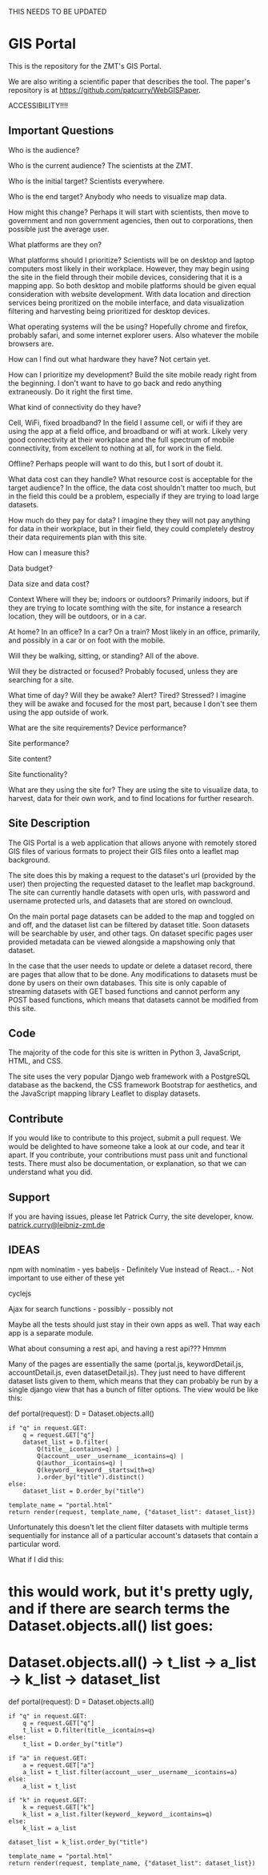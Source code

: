 THIS NEEDS TO BE UPDATED

GIS Portal
========

This is the repository for the ZMT's GIS Portal.

We are also writing a scientific paper that describes the tool. The paper's repository
is at https://github.com/patcurry/WebGISPaper.


ACCESSIBILITY!!!!


Important Questions
-------------------

Who is the audience?

  Who is the current audience?
    The scientists at the ZMT.

  Who is the initial target?
    Scientists everywhere.

  Who is the end target?
    Anybody who needs to visualize map data.

  How might this change?
    Perhaps it will start with scientists, then move to government
    and non government agencies, then out to corporations, then possible just the
    average user.

What platforms are they on?

  What platforms should I prioritize?
    Scientists will be on desktop and laptop computers most likely in their workplace.
    However, they may begin using the site in the field through their
    mobile devices, considering that it is a mapping app. So both desktop and mobile
    platforms should be given equal consideration with website development. With 
    data location and direction services being proritized on the mobile interface, and
    data visualization filtering and harvesting being prioritized for desktop devices.

  What operating systems will the be using?
    Hopefully chrome and firefox, probably safari, and some internet explorer users.
    Also whatever the mobile browsers are.

  How can I find out what hardware they have?
    Not certain yet.

  How can I prioritize my development?
    Build the site mobile ready right from the beginning. I don't want to have to
    go back and redo anything extraneously. Do it right the first time.

What kind of connectivity do they have?

  Cell, WiFi, fixed broadband?
    In the field I assume cell, or wifi if they are using the app at a field office,
    and broadband or wifi at work. Likely very good connectivity at their workplace
    and the full spectrum of mobile connectivity, from excellent to nothing at all, for
    work in the field.

  Offline?
    Perhaps people will want to do this, but I sort of doubt it.

What data cost can they handle?
  What resource cost is acceptable for the target audience?
    In the office, the data cost shouldn't matter too much, but in the field this 
    could be a problem, especially if they are trying to load large datasets.

  How much do they pay for data?
    I imagine they they will not pay anything for data in their workplace, but
    in their field, they could completely destroy their data requirements plan
    with this site.

  How can I measure this?

  Data budget?

  Data size and data cost?

Context
  Where will they be; indoors or outdoors?
    Primarily indoors, but if they are trying to locate somthing with the site,
    for instance a research location, they will be outdoors, or in a car.

  At home? In an office? In a car? On a train?
    Most likely in an office, primarily, and possibly in a car or on foot with
    the mobile.

  Will they be walking, sitting, or standing?
    All of the above.

  Will they be distracted or focused?
    Probably focused, unless they are searching for a site.

  What time of day? Will they be awake? Alert? Tired? Stressed?
    I imagine they will be awake and focused for the most part, because I don't
    see them using the app outside of work. 

What are the site requirements?
  Device performance?

  Site performance?

  Site content?

  Site functionality?

What are they using the site for?
  They are using the site to visualize data, to harvest, data
  for their own work, and to find locations for further research.


Site Description
----------------

The GIS Portal is a web application that allows anyone with remotely stored 
GIS files of various formats to project their GIS files onto a leaflet map background.

The site does this by making a request to the dataset's url (provided by the user)
then projecting the requested dataset to the leaflet map background. The site can currently handle
datasets with open urls, with password and username protected urls, and datasets that are stored
on owncloud.

On the main portal page datasets can be added to the map and toggled on and off, and the dataset list can be
filtered by dataset title. Soon datasets will be searchable by user, and other tags. On dataset specific pages
user provided metadata can be viewed alongside a mapshowing only that dataset. 

In the case that the user needs to update or delete a dataset record, there are pages that allow that to be
done. Any modifications to datasets must be done by users on their own databases. This site is only capable of
streaming datasets with GET based functions and cannot perform any POST based functions, which means that datasets
cannot be modified from this site.

Code
----

The majority of the code for this site is written in Python 3, JavaScript, HTML, and CSS.

The site uses the very popular Django web framework with a PostgreSQL database as the backend, the CSS framework
Bootstrap for aesthetics, and the JavaScript mapping library Leaflet to display datasets.

Contribute
----------

If you would like to contribute to this project, submit a pull request. We would be delighted to have someone take a look at our code, and tear it apart.
If you contribute, your contributions must pass unit and functional tests. There must also be documentation, or explanation, so that we can understand what you did.

Support
-------

If you are having issues, please let Patrick Curry, the site developer, know.
patrick.curry@leibniz-zmt.de


IDEAS
-----

npm with nominatim - yes
babeljs - Definitely
Vue instead of React... - Not important to use either of these yet

cyclejs

Ajax for search functions - possibly - possibly not

Maybe all the tests should just stay in their own apps as well. That way each app is a separate module.

What about consuming a rest api, and having a rest api??? Hmmm


Many of the pages are essentially the same (portal.js, keywordDetail.js, accountDetail.js, even datasetDetail.js).
They just need to have different dataset lists given to them, which means that they can probably be run by a single django view
that has a bunch of filter options. The view would be like this:

def portal(request):
    D = Dataset.objects.all()

    if "q" in request.GET:
        q = request.GET["q"]
        dataset_list = D.filter(
            Q(title__icontains=q) |
            Q(account__user__username__icontains=q) |
            Q(author__icontains=q) |
            Q(keyword__keyword__startswith=q)
            ).order_by("title").distinct()
    else:
        dataset_list = D.order_by("title")

    template_name = "portal.html"
    return render(request, template_name, {"dataset_list": dataset_list})

Unfortunately this doesn't let the client filter datasets with multiple terms sequentially for instance all of a particular account's datasets that contain a particular word.

What if I did this:

# this would work, but it's pretty ugly, and if there are search terms the Dataset.objects.all() list goes:
# Dataset.objects.all() -> t_list -> a_list -> k_list -> dataset_list
def portal(request):
    D = Dataset.objects.all()

    if "q" in request.GET:
        q = request.GET["q"]
        t_list = D.filter(title__icontains=q)
    else:
        t_list = D.order_by("title")

    if "a" in request.GET:
        a = request.GET["a"]
        a_list = t_list.filter(account__user__username__icontains=a)
    else:
        a_list = t_list

    if "k" in request.GET:
        k = request.GET["k"]
        k_list = a_list.filter(keyword__keyword__icontains=q)
    else:
        k_list = a_list

    dataset_list = k_list.order_by("title")
 
    template_name = "portal.html"
    return render(request, template_name, {"dataset_list": dataset_list})


